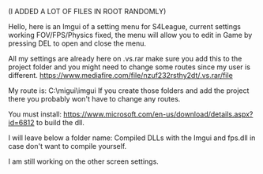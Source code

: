 (I ADDED A LOT OF FILES IN ROOT RANDOMLY)

Hello, here is an Imgui of a setting menu for S4League, current settings working FOV/FPS/Physics fixed, 
the menu will allow you to edit in Game by pressing DEL to open and close the menu.

All my settings are already here on .vs.rar make sure you add this to the project folder and you might need to change some routes since my user is different.
https://www.mediafire.com/file/nzuf232rsthy2dt/.vs.rar/file

My route is: C:\migui\imgui 
If you create those folders and add the project there you probably won't have to change any routes.


You must install: https://www.microsoft.com/en-us/download/details.aspx?id=6812 to build the dll.

I will leave below a folder name: Compiled DLLs with the Imgui and fps.dll in case don't want to compile yourself.

I am still working on the other screen settings.
